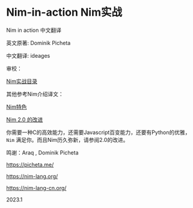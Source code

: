 # Nim-in-action Nim实战

Nim in action 中文翻译

英文原著: Dominik Picheta

中文翻译: ideages 

审校：





[Nim实战目录](./SUMMARY.html)



其他参考Nim介绍译文：

[Nim特色](./refs/nimspecial.html)

[Nim 2.0 的改进](./refs/nim2.0.html)

你需要一种C的高效能力，还需要Javascript百变能力，还要有Python的优雅，`Nim` 满足你。而且Nim历久弥新，请参阅2.0的改进。



鸣谢：Araq , Dominik Picheta

<https://picheta.me/>

<https://nim-lang.org/>

<https://nim-lang-cn.org/>


2023.1 